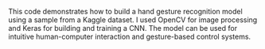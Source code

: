 This code demonstrates how to build a hand gesture recognition model using a sample from a Kaggle dataset. I used OpenCV for image processing and Keras for building and training a CNN. The model can be used for intuitive human-computer interaction and gesture-based control systems.
